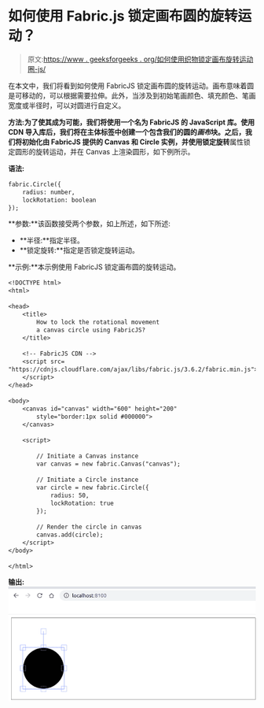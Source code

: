 # 如何使用 Fabric.js 锁定画布圆的旋转运动？

> 原文:[https://www . geeksforgeeks . org/如何使用织物锁定画布旋转运动圈-js/](https://www.geeksforgeeks.org/how-to-lock-rotational-movement-of-a-canvas-circle-using-fabric-js/)

在本文中，我们将看到如何使用 FabricJS 锁定画布圆的旋转运动。画布意味着圆是可移动的，可以根据需要拉伸。此外，当涉及到初始笔画颜色、填充颜色、笔画宽度或半径时，可以对圆进行自定义。

**方法:**为了使其成为可能，我们将使用一个名为 FabricJS 的 JavaScript 库。使用 CDN 导入库后，我们将在主体标签中创建一个包含我们的圆的*画布*块。之后，我们将初始化由 FabricJS 提供的 Canvas 和 Circle 实例，并使用**锁定旋转**属性锁定圆形的旋转运动，并在 Canvas 上渲染圆形，如下例所示。

**语法:**

```
fabric.Circle({
    radius: number,
    lockRotation: boolean
}); 
```

**参数:**该函数接受两个参数，如上所述，如下所述:

*   **半径:**指定半径。
*   **锁定旋转:**指定是否锁定旋转运动。

**示例:**本示例使用 FabricJS 锁定画布圆的旋转运动。

```
<!DOCTYPE html>
<html>

<head>
    <title> 
        How to lock the rotational movement
        a canvas circle using FabricJS?
    </title>

    <!-- FabricJS CDN -->
    <script src=
"https://cdnjs.cloudflare.com/ajax/libs/fabric.js/3.6.2/fabric.min.js">
    </script>
</head>

<body>
    <canvas id="canvas" width="600" height="200"
        style="border:1px solid #000000">
    </canvas>

    <script>

        // Initiate a Canvas instance
        var canvas = new fabric.Canvas("canvas");

        // Initiate a Circle instance
        var circle = new fabric.Circle({
            radius: 50,
            lockRotation: true
        });

        // Render the circle in canvas
        canvas.add(circle);
    </script>
</body>

</html>
```

**输出:**
![](img/828cf1d2b485605dafacf8698e13e48c.png)